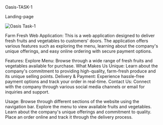 Oasis-TASK-1

Landing-page

![Oasis Task-1](https://i.ibb.co/wJjZ5s7/Screenshot-2024-02-12-182624.png)

Farm Fresh Web Application:
This is a web application designed to deliver fresh fruits and vegetables to customers' doors. The application offers various features such as exploring the menu, learning about the company's unique offerings, and easy online ordering with secure payment options.


Features:
Explore Menu: Browse through a wide range of fresh fruits and vegetables available for purchase.
What Makes Us Unique: Learn about the company's commitment to providing high-quality, farm-fresh produce and its unique selling points.
Delivery & Payment: Experience hassle-free payment options and track your order in real-time.
Contact Us: Connect with the company through various social media channels or email for inquiries and support.


Usage:
Browse through different sections of the website using the navigation bar.
Explore the menu to view available fruits and vegetables.
Learn about the company's unique offerings and commitment to quality.
Place an order online and track it through the delivery process.
